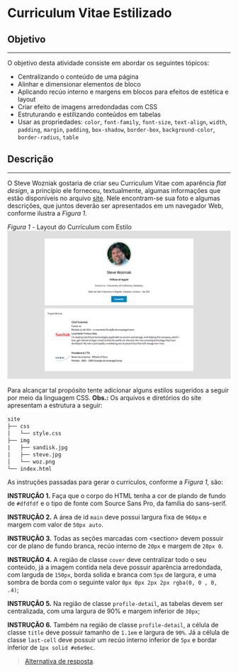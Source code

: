 # Curriculum Vitae Estilizado

## Objetivo

* * *

O objetivo desta atividade consiste em abordar os seguintes tópicos:

- Centralizando o conteúdo de uma página
- Alinhar e dimensionar elementos de bloco
- Aplicando recúo interno e margens em blocos para efeitos de estética e layout
- Criar efeito de imagens arredondadas com CSS
- Estruturando e estilizando conteúdos em tabelas
- Usar as propriedades: `color`, `font-family`, `font-size`, `text-align`, `width`, `padding`, `margin`, `padding`, `box-shadow`, `border-box`, `background-color`, `border-radius`, `table`
  
## Descrição

* * *

O Steve Wozniak gostaria de criar seu Curriculum Vitae com aparência *flat design*, a princípio ele forneceu, textualmente, algumas informações que estão disponíveis no arquivo [site](site.zip). Nele encontram-se sua foto e algumas descrições, que juntos deverão ser apresentados em um navegador Web, conforme ilustra a *Figura 1*.

*Figura 1* - Layout do Currículum com Estilo
![Layout Curriculum](assets/layout.png)

Para alcançar tal propósito tente adicionar alguns estilos sugeridos a seguir por meio da linguagem CSS. **Obs.:** Os arquivos e diretórios do site apresentam a estrutura a seguir:

```
site
├── css
│   └── style.css
├── img
|   ├── sandisk.jpg
|   ├── steve.jpg
│   └── woz.png
└── index.html
```

As instruções passadas para gerar o currículos, conforme a *Figura 1*, são:

**INSTRUÇÃO 1.** Faça que o corpo do HTML tenha a cor de plando de fundo de `#dfdfdf` e o tipo de fonte com Source Sans Pro, da família do sans-serif.

**INSTRUÇÃO 2.** A área de id `main` deve possui largura fixa de `960px` e margem com valor de `50px auto`.

**INSTRUÇÃO 3.** Todas as seções marcadas com &lt;section> devem possuir cor de plano de fundo branca, recúo interno de `20px` e margem de `20px 0`.

**INSTRUÇÃO 4.** A região de classe `cover` deve centralizar todo o seu conteúdo, já a imagem contida nela deve possuir aparência arredondada, com larguda de `150px`, borda solida e branca com `5px` de largura, e uma sombra de borda com o seguinte valor `0px 0px 2px 2px rgba(0, 0 , 0, .4)`;  

**INSTRUÇÃO 5.** Na região de classe `profile-detail`, as tabelas devem ser centralizada, com uma largura de 90% e margem inferior de `30px`;

**INSTRUÇÃO 6.** Também na região de classe `profile-detail`, a célula de classe `title` deve possuir tamanho de `1.1em` e largura de `90%`. Já a célula de classe `last-cell` deve possuir um recúo interno inferior de `5px` e bordar inferior de `1px solid #e6e9ec`.

> [Alternativa de resposta](site-response/index.html).